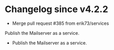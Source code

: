 # Changelog since v4.2.2
- Merge pull request #385 from erik73/services

Publish the Mailserver as a service. 
- Publish the Mailserver as a service. 
